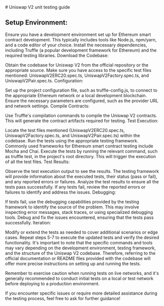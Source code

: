 # Uniswap V2 unit testing guide

## Setup Environment:

Ensure you have a development environment set up for Ethereum smart contract development. This typically includes tools like Node.js, npm/yarn, and a code editor of your choice.
Install the necessary dependencies, including Truffle (a popular development framework for Ethereum) and the required testing libraries.
Download the Codebase:

Obtain the codebase for Uniswap V2 from the official repository or the appropriate source. Make sure you have access to the specific test files mentioned: UniswapV2ERC20.spec.ts, UniswapV2Factory.spec.ts, and UniswapV2Pair.spec.ts.
Configuration:

Set up the project configuration file, such as truffle-config.js, to connect to the appropriate Ethereum network or a local development blockchain. Ensure the necessary parameters are configured, such as the provider URL and network settings.
Compile Contracts:

Use Truffle's compilation commands to compile the Uniswap V2 contracts. This will generate the contract artifacts required for testing.
Test Execution:

Locate the test files mentioned (UniswapV2ERC20.spec.ts, UniswapV2Factory.spec.ts, and UniswapV2Pair.spec.ts) within the codebase.
Run the tests using the appropriate testing framework. Commonly used frameworks for Ethereum smart contract testing include Mocha and Chai.
Execute the tests by running the relevant command, such as truffle test, in the project's root directory. This will trigger the execution of all the test files.
Test Results:

Observe the test execution output to see the results. The testing framework will provide information about the executed tests, their status (pass or fail), and any reported errors or failures.
Analyze the test results to ensure all the tests pass successfully. If any tests fail, review the reported errors or failures to identify and address the issues.
Debugging:

If tests fail, use the debugging capabilities provided by the testing framework to identify the source of the problem. This may involve inspecting error messages, stack traces, or using specialized debugging tools.
Debug and fix the issues encountered, ensuring that the tests pass successfully.
Iteration:

Modify or extend the tests as needed to cover additional scenarios or edge cases.
Repeat steps 5-7 to execute the updated tests and verify the desired functionality.
It's important to note that the specific commands and tools may vary depending on the development environment, testing framework, and the structure of the Uniswap V2 codebase. Therefore, referring to the official documentation or README files provided with the codebase will offer more precise instructions on setting up and running the tests.

Remember to exercise caution when running tests on live networks, and it's generally recommended to conduct initial tests on a local or test network before deploying to a production environment.

If you encounter specific issues or require more detailed assistance during the testing process, feel free to ask for further guidance!
